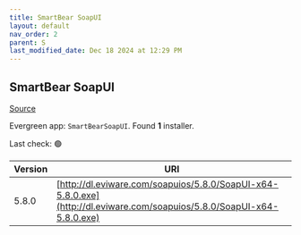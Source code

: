 ```yaml
---
title: SmartBear SoapUI
layout: default
nav_order: 2
parent: S
last_modified_date: Dec 18 2024 at 12:29 PM
---
```


## SmartBear SoapUI

[Source](https://www.soapui.org/)

Evergreen app: `SmartBearSoapUI`. Found **1** installer.

Last check: 🟢

| Version | URI                                                                                                                    |
| ------- | ---------------------------------------------------------------------------------------------------------------------- |
| 5.8.0   | [http://dl.eviware.com/soapuios/5.8.0/SoapUI-x64-5.8.0.exe](http://dl.eviware.com/soapuios/5.8.0/SoapUI-x64-5.8.0.exe) |
